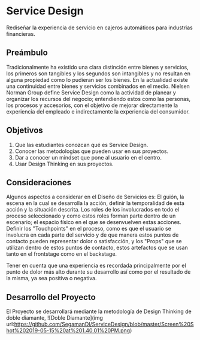 # Service Design
Rediseñar la experiencia de servicio en cajeros automáticos para industrias financieras.

## Preámbulo
Tradicionalmente ha existido una clara distinción entre bienes y servicios, los primeros son tangibles y los segundos son intangibles y no resultan en alguna propiedad como lo pudieran ser los bienes. En la actualidad existe una continuidad entre bienes y servicios combinados en el medio.
Nielsen Norman Group define Service Design como la actividad de planear y organizar los recursos del negocio; entendiendo estos como las personas, los procesos y accesorios, con el objetivo de mejorar directamente la experiencia del empleado e indirectamente la experiencia del consumidor.

## Objetivos
1. Que las estudiantes conozcan qué es Service Design.
2. Conocer las metodologías que pueden usar en sus proyectos.
3. Dar a conocer un mindset que pone al usuario en el centro.
4. Usar Design Thinking en sus proyectos.

## Consideraciones
Algunos aspectos a considerar en el Diseño de Servicios es: El guión, la escena en la cual se desarrolla la acción, definir la temporalidad de esta acción y la situación descrita. Los roles de los involucrados en todo el proceso seleccionado y como estos roles forman parte dentro de un escenario; el espacio físico en el que se desenvuelven estas acciones.
Definir los "Touchpoints" en el proceso, como es que el usuario se involucra en cada parte del servicio y de que manera estos puntos de contacto pueden representar dolor o satisfacción, y los "Props" que se utilizan dentro de estos puntos de contacto, estos artefactos que se usan tanto en el frontstage como en el backstage.

Tener en cuenta que una experiencia es recordada principalmente por el punto de dolor más alto durante su desarrollo así como por el resultado de la misma, ya sea positiva o negativa.

## Desarrollo del Proyecto
El Proyecto se desarrollará mediante la metodología de Design Thinking de doble diamante, 
![Doble Diamante](img url:https://github.com/SegamanDI/ServiceDesign/blob/master/Screen%20Shot%202019-05-15%20at%201.40.01%20PM.png)










